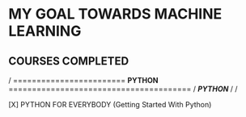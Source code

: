 # MY GOAL TOWARDS MACHINE LEARNING

## COURSES COMPLETED
/
======================== **PYTHON** =======================================
/
***PYTHON***
/
/

[X] PYTHON FOR EVERYBODY (Getting Started With Python)
